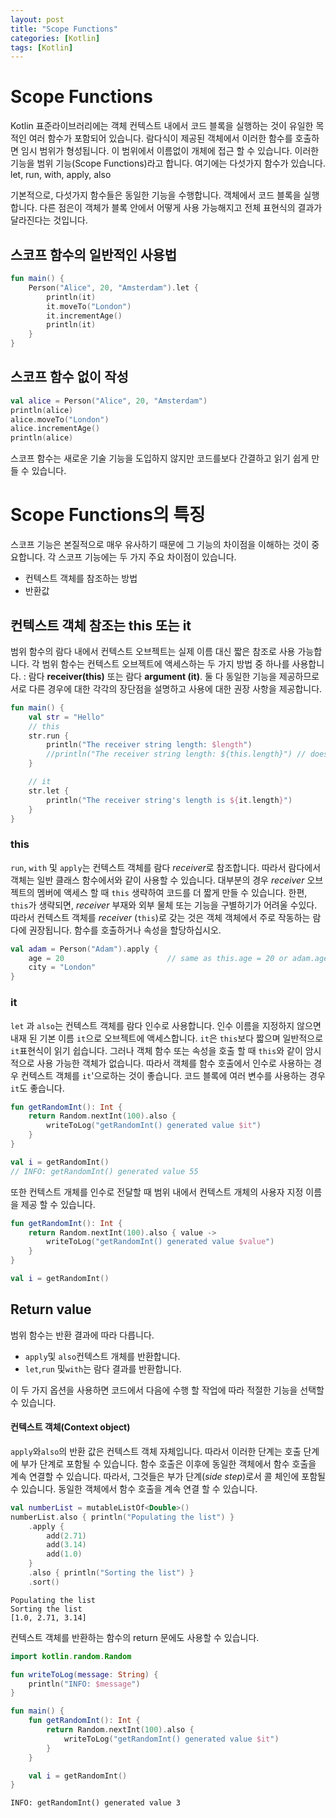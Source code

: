 ```yaml
---
layout: post
title: "Scope Functions"
categories: [Kotlin]
tags: [Kotlin]
---
```


# Scope Functions

Kotlin 표준라이브러리에는 객체 컨텍스트 내에서 코드 블록을 실행하는 것이 유일한 목적인 여러 함수가 포함되어 있습니다. 람다식이 제공된 객체에서 이러한 함수를 호출하면 임시 범위가 형성됩니다. 이 범위에서 이름없이 개체에 접근 할 수 있습니다. 이러한 기능을 범위 기능(Scope Functions)라고 합니다. 여기에는 다섯가지 함수가 있습니다. let, run, with, apply, also

기본적으로, 다섯가지 함수들은 동일한 기능을 수행합니다. 객체에서 코드 블록을 실행합니다. 다른 점은이 객체가 블록 안에서 어떻게 사용 가능해지고 전체 표현식의 결과가 달라진다는 것입니다.



## 스코프 함수의 일반적인 사용법

```kotlin
fun main() {
    Person("Alice", 20, "Amsterdam").let {
        println(it)
        it.moveTo("London")
        it.incrementAge()
        println(it)
    }
}
```

## 스코프 함수 없이 작성

```kotlin
val alice = Person("Alice", 20, "Amsterdam")
println(alice)
alice.moveTo("London")
alice.incrementAge()
println(alice)
```

스코프 함수는 새로운 기술 기능을 도입하지 않지만 코드를보다 간결하고 읽기 쉽게 만들 수 있습니다.

# Scope Functions의 특징

스코프 기능은 본질적으로 매우 유사하기 때문에 그 기능의 차이점을 이해하는 것이 중요합니다. 각 스코프 기능에는 두 가지 주요 차이점이 있습니다.

- 컨텍스트 객체를 참조하는 방법
- 반환값

## 컨텍스트 객체 참조는 this 또는 it

범위 함수의 람다 내에서 컨텍스트 오브젝트는 실제 이름 대신 짧은 참조로 사용 가능합니다. 각 범위 함수는 컨텍스트 오브젝트에 액세스하는 두 가지 방법 중 하나를 사용합니다. : 람다 **receiver(this)** 또는 람다 **argument (it)**. 둘 다 동일한 기능을 제공하므로 서로 다른 경우에 대한 각각의 장단점을 설명하고 사용에 대한 권장 사항을 제공합니다.

```kotlin
fun main() {
    val str = "Hello"
    // this
    str.run {
        println("The receiver string length: $length")
        //println("The receiver string length: ${this.length}") // does the same
    }

    // it
    str.let {
        println("The receiver string's length is ${it.length}")
    }
}
```

### this

`run`, `with` 및 `apply`는 컨텍스트 객체를 람다 *receiver*로 참조합니다. 따라서 람다에서 객체는 일반 클래스 함수에서와 같이 사용할 수 있습니다. 대부분의 경우 *receiver* 오브젝트의 멤버에 액세스 할 때 `this` 생략하여 코드를 더 짧게 만들 수 있습니다. 한편, `this`가 생략되면, *receiver* 부재와 외부 물체 또는 기능을 구별하기가 어려울 수있다. 따라서 컨텍스트 객체를 *receiver* (`this`)로 갖는 것은 객체 객체에서 주로 작동하는 람다에 권장됩니다. 함수를 호출하거나 속성을 할당하십시오.

```kotlin
val adam = Person("Adam").apply { 
    age = 20                       // same as this.age = 20 or adam.age = 20
    city = "London"
}
```

### it

`let` 과 `also`는 컨텍스트 객체를 람다 인수로 사용합니다. 인수 이름을 지정하지 않으면 내재 된 기본 이름 `it`으로 오브젝트에 액세스합니다. `it`은 `this`보다 짧으며 일반적으로 `it`표현식이 읽기 쉽습니다. 그러나 객체 함수 또는 속성을 호출 할 때 `this`와 같이 암시 적으로 사용 가능한 객체가 없습니다. 따라서 객체를 함수 호출에서 인수로 사용하는 경우 컨텍스트 객체를 `it`'으로하는 것이 좋습니다. 코드 블록에 여러 변수를 사용하는 경우 `it`도 좋습니다. 

```kotlin
fun getRandomInt(): Int {
    return Random.nextInt(100).also {
        writeToLog("getRandomInt() generated value $it")
    }
}

val i = getRandomInt()
// INFO: getRandomInt() generated value 55
```

또한 컨텍스트 개체를 인수로 전달할 때 범위 내에서 컨텍스트 개체의 사용자 지정 이름을 제공 할 수 있습니다.

```kotlin
fun getRandomInt(): Int {
    return Random.nextInt(100).also { value ->
        writeToLog("getRandomInt() generated value $value")
    }
}

val i = getRandomInt()
```

## Return value

범위 함수는 반환 결과에 따라 다릅니다.

- `apply`및 `also`컨텍스트 개체를 반환합니다.
- `let`,`run` 및`with`는 람다 결과를 반환합니다.

이 두 가지 옵션을 사용하면 코드에서 다음에 수행 할 작업에 따라 적절한 기능을 선택할 수 있습니다.

#### 컨텍스트 객체(Context object)

`apply`와`also`의 반환 값은 컨텍스트 객체 자체입니다. 따라서 이러한 단계는 호출 단계에 부가 단계로 포함될 수 있습니다. 함수 호출은 이후에 동일한 객체에서 함수 호출을 계속 연결할 수 있습니다. 따라서, 그것들은 부가 단계(*side step*)로서 콜 체인에 포함될 수 있습니다. 동일한 객체에서 함수 호출을 계속 연결 할 수 있습니다.

```kotlin
val numberList = mutableListOf<Double>()
numberList.also { println("Populating the list") }
    .apply {
        add(2.71)
        add(3.14)
        add(1.0)
    }
    .also { println("Sorting the list") }
    .sort()
```

```
Populating the list
Sorting the list
[1.0, 2.71, 3.14]
```

컨텍스트 객체를 반환하는 함수의 return 문에도 사용할 수 있습니다.

```kotlin
import kotlin.random.Random

fun writeToLog(message: String) {
    println("INFO: $message")
}

fun main() {
    fun getRandomInt(): Int {
        return Random.nextInt(100).also {
            writeToLog("getRandomInt() generated value $it")
        }
    }

    val i = getRandomInt()
}
```

```
INFO: getRandomInt() generated value 3
```

